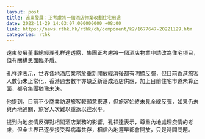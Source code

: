 ```yaml
---
layout: post
title: 遠東發展：正考慮將一個酒店物業改劃住宅用途
date: 2022-11-29 14:03:07.000000000 +08:00
link: https://news.rthk.hk/rthk/ch/component/k2/1677647-20221129.htm
categories: rthk
---
```


遠東發展董事總經理孔祥達透露，集團正考慮將一個酒店物業申請改為住宅項目，但有關構思面臨矛盾。

孔祥達表示，世界各地酒店業務於重新開放經濟後都有明顯反彈，但目前香港旅客人數仍未正常化，香港過去數年亦缺乏新落成酒店供應，加上目前住宅市道未算正面，都令集團猶豫未決。

他提到，目前不少商業訪港旅客較願意來港，但旅客始終未見全線反彈，如果仍未與內地通關，旅客人次難以重返以往水平。

提到內地疫情反彈對相關酒店業務的影響，孔祥達表示，尊重內地處理疫情的考慮，但全世界已逐步接受與病毒共存，相信內地遲早都會開放，只是時間問題。
